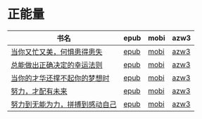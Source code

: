 # 正能量

| 书名 | epub | mobi | azw3 |
| --- | --- | --- | --- |
| [当你又忙又美，何惧患得患失](http://ct.dalanmei.com/f/31084289-572114639-fbe6d3) | [epub](http://ct.dalanmei.com/f/31084289-572114639-fbe6d3) | [mobi](http://ct.dalanmei.com/f/31084289-571712160-7c91dc) | [azw3](http://ct.dalanmei.com/f/31084289-572132657-1e413b) |
| [总能做出正确决定的幸运法则](http://ct.dalanmei.com/f/31084289-572117505-8bab73) | [epub](http://ct.dalanmei.com/f/31084289-572117505-8bab73) | [mobi](http://ct.dalanmei.com/f/31084289-571652523-a00ad2) | [azw3](http://ct.dalanmei.com/f/31084289-572179952-4e0ea9) |
| [当你的才华还撑不起你的梦想时](http://ct.dalanmei.com/f/31084289-571783314-15f263) | [epub](http://ct.dalanmei.com/f/31084289-571783314-15f263) | [mobi](http://ct.dalanmei.com/f/31084289-571425648-ff7b59) | [azw3](http://ct.dalanmei.com/f/31084289-571884341-e5317e) |
| [努力，才配有未来](http://ct.dalanmei.com/f/31084289-571787707-6881cd) | [epub](http://ct.dalanmei.com/f/31084289-571787707-6881cd) | [mobi](http://ct.dalanmei.com/f/31084289-571454554-25dbbc) | [azw3](http://ct.dalanmei.com/f/31084289-571888255-46087a) |
| [努力到无能为力，拼搏到感动自己](http://ct.dalanmei.com/f/31084289-571787765-722f0a) | [epub](http://ct.dalanmei.com/f/31084289-571787765-722f0a) | [mobi](http://ct.dalanmei.com/f/31084289-571455209-ae3232) | [azw3](http://ct.dalanmei.com/f/31084289-571888622-03c6e0) |
